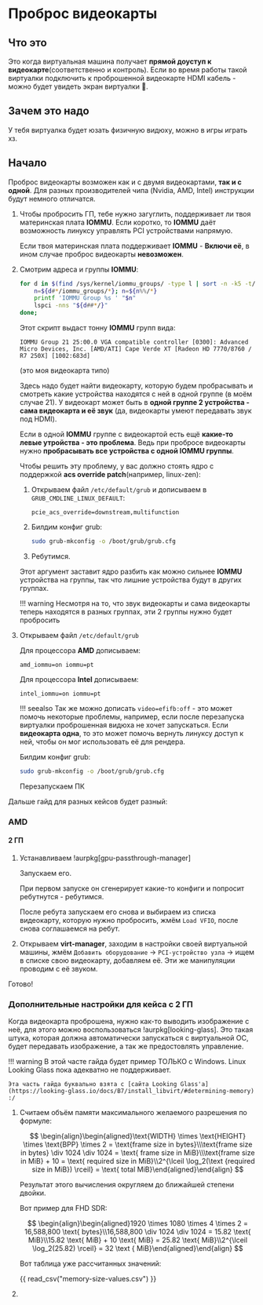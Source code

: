 # Проброс видеокарты
## Что это
Это когда виртуальная машина получает **прямой доуступ к видеокарте**(соответственно и контроль). Если во время работы такой виртуалки подключить к проброшенной видеокарте HDMI кабель - можно будет увидеть экран виртуалки 🤯.
## Зачем это надо
У тебя виртуалка будет юзать физичную видюху, можно в игры играть хз.
## Начало
Проброс видеокарты возможен как и с двумя видеокартами, **так и с одной**. Для разных производителей чипа (Nvidia, AMD, Intel) инструкции будут немного отличатся.

1. Чтобы пробросить ГП, тебе нужно загуглить, поддерживает ли твоя материнская плата **IOMMU**. 
    Если коротко, то **IOMMU** даёт возможность линуксу управлять PCI устройствами напрямую. 

    Если твоя материнская плата поддерживает **IOMMU** - **Включи её**, в ином случае проброс видеокарты **невозможен**.

2. Смотрим адреса и группы **IOMMU**:
    ```bash
    for d in $(find /sys/kernel/iommu_groups/ -type l | sort -n -k5 -t/); do 
        n=${d#*/iommu_groups/*}; n=${n%%/*}
        printf 'IOMMU Group %s ' "$n"
        lspci -nns "${d##*/}"
    done;
    ```

    Этот скрипт выдаст тонну **IOMMU** групп вида:
    ```
    IOMMU Group 21 25:00.0 VGA compatible controller [0300]: Advanced Micro Devices, Inc. [AMD/ATI] Cape Verde XT [Radeon HD 7770/8760 / R7 250X] [1002:683d]
    ```
    (это моя видеокарта типо)

    Здесь надо будет найти видеокарту, которую будем пробрасывать и смотреть какие устройства находятся с ней в одной группе (в моём случае 21).
    У видеокарт может быть в **одной группе 2 устройства - сама видеокарта и её звук** (да, видеокарты умеют передавать звук под HDMI).
    
    Если в одной **IOMMU** группе с видеокартой есть ещё **какие-то левые утройства - это проблема**. Ведь при пробросе видеокарты нужно **пробрасывать все устройства с одной IOMMU группы**.

    Чтобы решить эту проблему, у вас должно стоять ядро с поддержкой **acs override patch**(например, linux-zen):

    1. Открываем файл `/etc/default/grub` 
        и дописываем в `GRUB_CMDLINE_LINUX_DEFAULT`:
        ```
        pcie_acs_override=downstream,multifunction
        ```

    2. Билдим конфиг grub:
        ```bash
        sudo grub-mkconfig -o /boot/grub/grub.cfg
        ```

    3. Ребутимся.

    Этот аргумент заставит ядро разбить как можно сильнее **IOMMU**  устройства на группы, так что лишние устройства будут в других группах. 
    
    !!! warning
        Несмотря на то, что звук видеокарты и сама видеокарты теперь находятся в разных группах, эти 2 группы нужно будет пробросить 

2. Открываем файл `/etc/default/grub` 

    Для процессора **AMD** дописываем:
    ```
    amd_iommu=on iommu=pt
    ```
    Для процессора **Intel** дописываем:
    ```
    intel_iommu=on iommu=pt
    ```

    !!! seealso
        Так же можно дописать `video=efifb:off` - это может помочь некоторые проблемы, например, если после перезапуска виртуалки проброшенная видюха не хочет запускаться. Если **видеокарта одна**, то это может помочь вернуть линуксу доступ к ней, чтобы он мог использовать её для рендера.

    Билдим конфиг grub:
    ```bash
    sudo grub-mkconfig -o /boot/grub/grub.cfg
    ```

    Перезапускаем ПК

Дальше гайд для разных кейсов будет разный:
### AMD 
#### 2 ГП
1. Устанавливаем !aurpkg[gpu-passthrough-manager]

    Запускаем его.

    При первом запуске он сгенерирует какие-то конфиги и попросит ребутнутся - ребутимся.

    После ребута запускаем его снова и выбираем из списка видеокарту, которую нужно пробросить, жмём `Load VFIO`, после снова соглашаемся на ребут.

2. Открываем **virt-manager**, заходим в настройки своей виртуальной машины, жмём `Добавить оборудование` -> `PCI-устройство узла` -> ищем в списке свою видеокарту, добавляем её. Эти же манипуляции проводим с её звуком.

Готово!


### Дополнительные настройки для кейса с 2 ГП
Когда видеокарта проброшена, нужно как-то выводить изображение с неё, для этого можно воспользоваться !aurpkg[looking-glass]. Это такая штука, которая должна автоматически запускаться с виртуальной ОС, будет передавать изображение, а так же предостовлять управление.

!!! warning
    В этой часте гайда будет пример ТОЛЬКО с Windows. Linux Looking Glass пока адекватно не поддерживает.

    Эта часть гайда буквально взята с [сайта Looking Glass'a](https://looking-glass.io/docs/B7/install_libvirt/#determining-memory) :/

1. Считаем объём памяти максимального желаемого разрешения по формуле:

    $$
    \begin{align}\begin{aligned}\text{WIDTH} \times \text{HEIGHT} \times \text{BPP} \times 2 = \text{frame size in bytes}\\\text{frame size in bytes} \div 1024 \div 1024 = \text{ frame size in MiB}\\\text{frame size in MiB} + 10 = \text{ required size in MiB}\\2^{\lceil \log_2(\text {required size in MiB}) \rceil} = \text{ total MiB}\end{aligned}\end{align}
    $$

    Результат этого вычисления округляем до ближайшей степени двойки.

    Вот пример для FHD SDR:

    $$
    \begin{align}\begin{aligned}1920 \times 1080 \times 4 \times 2 = 16,588,800 \text{ bytes}\\16,588,800 \div 1024 \div 1024 = 15.82 \text{ MiB}\\15.82 \text{ MiB} + 10 \text{ MiB} = 25.82 \text{ MiB}\\2^{\lceil \log_2(25.82) \rceil} = 32 \text { MiB}\end{aligned}\end{align}
    $$

    Вот таблица уже рассчитанных значений:

    {{ read_csv("memory-size-values.csv") }}

2. 